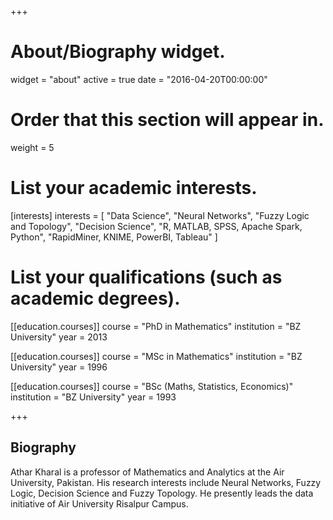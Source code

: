 +++
# About/Biography widget.
widget = "about"
active = true
date = "2016-04-20T00:00:00"

# Order that this section will appear in.
weight = 5

# List your academic interests.
[interests]
  interests = [
    "Data Science",
    "Neural Networks",
    "Fuzzy Logic and Topology",
    "Decision Science",
    "R, MATLAB, SPSS, Apache Spark, Python",
    "RapidMiner, KNIME, PowerBI, Tableau"
  ]


# List your qualifications (such as academic degrees).
[[education.courses]]
  course = "PhD in Mathematics"
  institution = "BZ University"
  year = 2013

[[education.courses]]
  course = "MSc in Mathematics"
  institution = "BZ University"
  year = 1996

[[education.courses]]
  course = "BSc (Maths, Statistics, Economics)"
  institution = "BZ University"
  year = 1993
 
+++
## Biography
Athar Kharal is a professor of Mathematics and Analytics at the Air University, Pakistan. His research interests include Neural Networks, Fuzzy Logic, Decision Science and Fuzzy Topology. He presently leads the data initiative of Air University Risalpur Campus.

